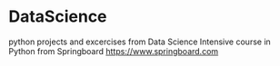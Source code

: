 # DataScience
python projects and excercises from Data Science Intensive course in Python from Springboard https://www.springboard.com
